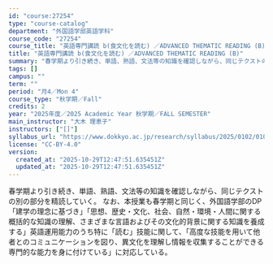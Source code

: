 ```yaml
---
id: "course:27254"
type: "course-catalog"
department: "外国語学部英語学科"
course_code: "27254"
course_title: "英語専門講読 b(食文化を読む) ／ADVANCED THEMATIC READING (B)"
title: "英語専門講読 b(食文化を読む) ／ADVANCED THEMATIC READING (B)"
summary: "春学期より引き続き、単語、熟語、文法等の知識を確認しながら、同じテクストの別の部分を精読していく。 なお、本授業も春学期と同じく、外国語学部のDP「建学の理念に基づき」「思想、歴史・文化、社会、自然・環境・人間に関する概括的な知識の理解、さ…"
tags: []
campus: ""
term: ""
period: "月4／Mon 4"
course_type: "秋学期／Fall"
credits: 2
year: "2025年度／2025 Academic Year 秋学期／FALL SEMESTER"
main_instructor: "大木 理恵子"
instructors: ["[]"]
syllabus_url: "https://www.dokkyo.ac.jp/research/syllabus/2025/0102/0102_27254_ja_JP.html"
license: "CC-BY-4.0"
version:
  created_at: "2025-10-29T12:47:51.635451Z"
  updated_at: "2025-10-29T12:47:51.635451Z"
---
```

春学期より引き続き、単語、熟語、文法等の知識を確認しながら、同じテクストの別の部分を精読していく。 なお、本授業も春学期と同じく、外国語学部のDP「建学の理念に基づき」「思想、歴史・文化、社会、自然・環境・人間に関する概括的な知識の理解、さまざまな言語およびその文化的背景に関する知識を養成する」英語運用能力のうち特に「読む」技能に関して、「高度な技能を用いて他者とのコミュニケーションを図り、異文化を理解し情報を収集することができる専門的な能力を身に付けている」に対応している。
